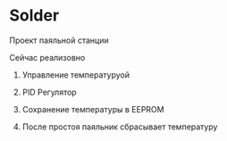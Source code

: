 # Solder

Проект паяльной станции

Сейчас реализовно 

1. Управление температуруой 

2. PID Регулятор

3. Сохранение температуры в EEPROM

4. После простоя паяльник сбрасывает температуру 
